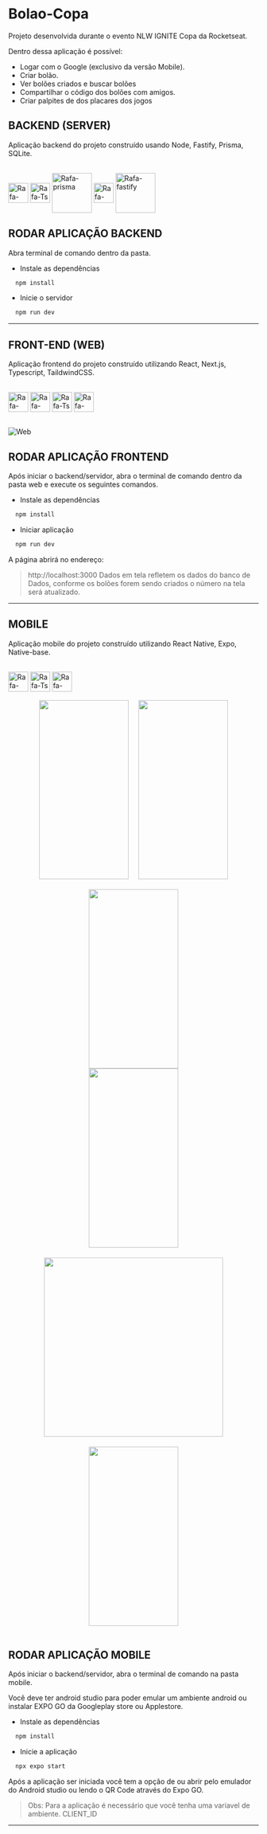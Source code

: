﻿# Bolao-Copa
 
 Projeto desenvolvida durante o evento NLW IGNITE Copa da Rocketseat.

Dentro dessa aplicação é possível:

- Logar com o Google (exclusivo da versão Mobile).
- Criar bolão.
- Ver bolões criados e buscar bolões
- Compartilhar o código dos bolões com amigos.
- Criar palpites de dos placares dos jogos

<h2 style="font-weight:bold"> BACKEND (SERVER) </h2>

Aplicação backend do projeto construído usando Node, Fastify, Prisma, SQLite.

<div style="display: inline_block"><br>
  <img align="center" alt="Rafa-NodeJs" width="40" src="https://cdn.jsdelivr.net/gh/devicons/devicon/icons/nodejs/nodejs-original.svg">
  <img align="center" alt="Rafa-Ts" width="40" src="https://cdn.jsdelivr.net/gh/devicons/devicon/icons/typescript/typescript-original.svg">
  <img align="center" alt="Rafa-prisma" width="80" src="https://raw.githubusercontent.com/detain/svg-logos/master/svg/prisma-2.svg">
  <img align="center" alt="Rafa-sqlite" width="40" src="https://cdn.jsdelivr.net/gh/devicons/devicon/icons/sqlite/sqlite-original.svg">
  <img align="center" alt="Rafa-fastify" width="80" src="https://www.fastify.io/images/fastify-logo-inverted.2180cc6b1919d47a.png">
</div>

## RODAR APLICAÇÃO BACKEND

Abra terminal de comando dentro da pasta.

- Instale as dependências

```bash
  npm install
```

- Inicie o servidor

```bash
  npm run dev
```

<hr>

<h2 style="font-weight:bold"> FRONT-END (WEB) </h2>

Aplicação frontend do projeto construído utilizando React, Next.js, Typescript, TaildwindCSS.

<div style="display: inline_block"><br>
  <img align="center" alt="Rafa-react" width="40" src="https://cdn.jsdelivr.net/gh/devicons/devicon/icons/react/react-original.svg">
  <img align="center" alt="Rafa-nextjs" width="40" src="https://cdn.jsdelivr.net/gh/devicons/devicon/icons/nextjs/nextjs-original.svg">
  <img align="center" alt="Rafa-Ts" width="40" src="https://cdn.jsdelivr.net/gh/devicons/devicon/icons/typescript/typescript-original.svg">
  <img align="center" alt="Rafa-tailwindcss" width="40" src="https://cdn.jsdelivr.net/gh/devicons/devicon/icons/tailwindcss/tailwindcss-plain.svg">
</div>
<br/>

![Web](https://raw.githubusercontent.com/Muglly/Bolao-Copa/master/mobile/assets/PreviewReact.png)

## RODAR APLICAÇÃO FRONTEND

Após iniciar o backend/servidor, abra o terminal de comando dentro da pasta web e execute os seguintes comandos.

- Instale as dependências

```bash
  npm install
```

- Iniciar aplicação

```bash
  npm run dev
```

A página abrirá no endereço:

> http://localhost:3000
Dados em tela refletem os dados do banco de Dados, conforme os bolões forem sendo criados o número na tela será atualizado.

<hr>

<h2 style="font-weight:bold">MOBILE</h2>

Aplicação mobile do projeto construído utilizando React Native, Expo, Native-base.

<div style="display: inline_block"><br>
  <img align="center" alt="Rafa-react" width="40" src="https://cdn.jsdelivr.net/gh/devicons/devicon/icons/react/react-original.svg">
  <img align="center" alt="Rafa-Ts" width="40" src="https://cdn.jsdelivr.net/gh/devicons/devicon/icons/typescript/typescript-original.svg">
  <img align="center" alt="Rafa-expo" width="40" src="https://mobiletech360.co/Apps/wp-content/uploads/2021/08/Expo-APK-v2.21.5-Download-150x150.png">
</div>
<br/>

<div style="display:flex; flex-wrap: wrap; gap: 20px; justify-content: center;">
  <img src="https://github.com/Muglly/Bolao-Copa/blob/master/mobile/assets/Tela%20de%20carregamento.jpg?raw=true" width="180px" height="360px"/>
  <img src="https://github.com/Muglly/Bolao-Copa/blob/master/mobile/assets/tela%20de%20login.jpg?raw=true" width="180px" height="360px"/>
  <img src="https://github.com/Muglly/Bolao-Copa/blob/master/mobile/assets/Criar%20bolao.jpg?raw=true" width="180px" height="360px"/>
</div>

<div style="display:flex; flex-wrap: wrap; gap: 20px; justify-content: center;">
  <img src="https://github.com/Muglly/Bolao-Copa/blob/master/mobile/assets/Boloes.jpg?raw=true" width="180px" height="360px"/>
  <img src="https://github.com/Muglly/Bolao-Copa/blob/master/mobile/assets/Palpites.jpg?raw=true" height="360px"/>
  <img src="https://github.com/Muglly/Bolao-Copa/blob/master/mobile/assets/Vusca%20de%20bol%C3%A3o.jpg?raw=true" width="180px" height="360px"/>
</div>
<br>

## RODAR APLICAÇÃO MOBILE

Após iniciar o backend/servidor, abra o terminal de comando na pasta mobile.

Você deve ter android studio para poder emular um ambiente android ou instalar EXPO
GO da Googleplay store ou Applestore.

- Instale as dependências

```bash
  npm install
```

- Inicie a aplicação

```bash
  npx expo start
```

Após a aplicação ser iniciada você tem a opção de ou abrir pelo emulador do Android studio ou lendo o QR Code através do Expo GO.

> Obs: Para a aplicação é necessário que você tenha uma variavel de ambiente. CLIENT_ID
<hr>
